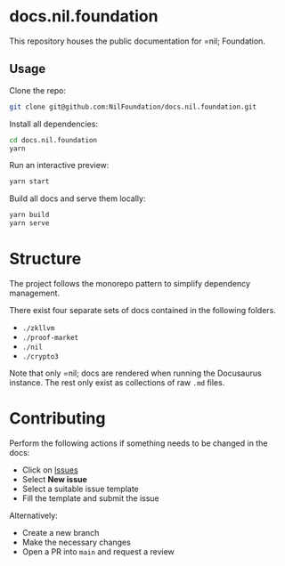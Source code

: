 # docs.nil.foundation

This repository houses the public documentation for =nil; Foundation. 

## Usage

Clone the repo:

```bash
git clone git@github.com:NilFoundation/docs.nil.foundation.git
```

Install all dependencies:

```bash
cd docs.nil.foundation
yarn
```

Run an interactive preview:

```bash
yarn start
```

Build all docs and serve them locally:

```bash
yarn build
yarn serve
```

# Structure

The project follows the monorepo pattern to simplify dependency management.

There exist four separate sets of docs contained in the following folders.

* `./zkllvm`
* `./proof-market`
* `./nil`
* `./crypto3`

Note that only =nil; docs are rendered when running the Docusaurus instance. The rest only exist as collections of raw `.md` files.

# Contributing

Perform the following actions if something needs to be changed in the docs:

* Click on [Issues](https://github.com/NilFoundation/docs.nil.foundation/issues)
* Select **New issue**
* Select a suitable issue template
* Fill the template and submit the issue

Alternatively:

* Create a new branch
* Make the necessary changes
* Open a PR into `main` and request a review
